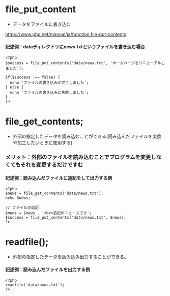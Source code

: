 # file_put_content
* データをファイルに書き込む

https://www.php.net/manual/ja/function.file-put-contents

#### 記述例：dataディレクトリにnews.txtというファイルを書き込む場合
```
<?php
$success = file_put_contents('data/news.txt', 'ホームページをリニューアルしました');

if($success !== false) {
  echo 'ファイルの書き込みが完了しました';
} else {
  echo 'ファイルの書き込みに失敗しました';
}
?>
```

# file_get_contents;
* 外部の指定したデータを読み込むことができる(読み込んだファイルを変換や加工したいときに使用する) 
### メリット：外部のファイルを読み込むことでプログラムを変更しなくてもそれを変更するだけですむ
#### 記述例：読み込んだファイルに追記をして出力する例
```
<?php
$news = file_get_contents('data/news.txt');
echo $news;

// ファイルの追記
$news = $news . '<br>追記のニュースです';
$success = file_put_contents('data/news.txt', $news);
?>
```

# readfile();
* 外部の指定したデータを読み込み出力することができる。
#### 記述例：読み込んだファイルを出力する例
```
<?php
readfile('data/news.txt');
?>
```


